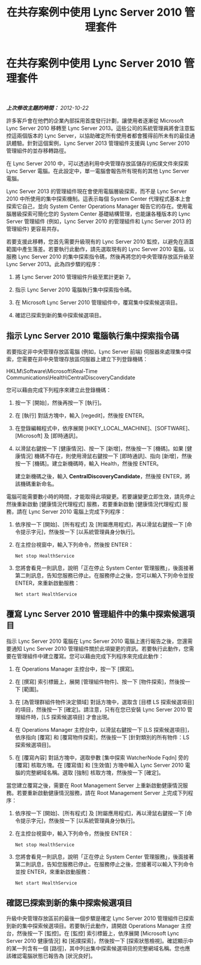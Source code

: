 ﻿---
title: 在共存案例中使用 Lync Server 2010 管理套件
TOCTitle: 在共存案例中使用 Lync Server 2010 管理套件
ms:assetid: 8b792503-bd88-47fe-9d97-b071e8d429a5
ms:mtpsurl: https://technet.microsoft.com/zh-tw/library/JJ205078(v=OCS.15)
ms:contentKeyID: 49291603
ms.date: 08/10/2015
mtps_version: v=OCS.15
ms.translationtype: HT
---

# 在共存案例中使用 Lync Server 2010 管理套件

 

_**上次修改主題的時間：** 2012-10-22_

許多客戶會在他們的企業內部採用首度發行計劃，讓使用者逐漸從 Microsoft Lync Server 2010 移轉至 Lync Server 2013。這些公司的系統管理員將會注意監控這兩個版本的 Lync Server，以協助確定所有使用者都會獲得前所未有的最佳通訊體驗。針對這個案例，Lync Server 2013 管理組件支援與 Lync Server 2010 管理組件的並存移轉路徑。

在 Lync Server 2010 中，可以透過利用中央管理存放區儲存的拓撲文件來探索 Lync Server 電腦。在此設定中，單一電腦會報告所有現有的其他 Lync Server 電腦。

Lync Server 2013 的管理組件現在會使用電腦層級探索，而不是 Lync Server 2010 中所使用的集中探索機制。這表示每個 System Center 代理程式基本上會探索它自己，並向 System Center Operations Manager 報告它的存在。使用電腦層級探索可簡化您的 System Center 基礎結構管理，也能讓各種版本的 Lync Server 管理組件 (例如，Lync Server 2010 的管理組件和 Lync Server 2013 的管理組件) 更容易共存。

若要支援此移轉，您首先需要升級現有的 Lync Server 2010 監控，以避免在涵蓋範圍中產生落差。若要執行此動作，請先選取現有的 Lync Server 2010 電腦，以服務 Lync Server 2010 的集中探索指令碼，然後再將您的中央管理存放區升級至 Lync Server 2013。此為四步驟的程序：

1.  將 Lync Server 2010 管理組件升級至累計更新 7。

2.  指示 Lync Server 2010 電腦執行集中探索指令碼。

3.  在 Microsoft Lync Server 2010 管理組件中，覆寫集中探索候選項目。

4.  確認已探索到新的集中探索候選項目。

## 指示 Lync Server 2010 電腦執行集中探索指令碼

若要指定非中央管理存放區電腦 (例如，Lync Server 前端) 伺服器來處理集中探索，您需要在非中央管理存放區伺服器上建立下列登錄機碼：

HKLM\\Software\\Microsoft\\Real-Time Communications\\Health\\CentralDiscoveryCandidate

您可以藉由完成下列程序來建立此登錄機碼：

1.  按一下 \[開始\]，然後再按一下 \[執行\]。

2.  在 \[執行\] 對話方塊中，輸入 \[regedit\]，然後按 ENTER。

3.  在登錄編輯程式中，依序展開 \[HKEY\_LOCAL\_MACHINE\]、\[SOFTWARE\]、\[Microsoft\] 及 \[即時通訊\]。

4.  以滑鼠右鍵按一下 \[健康情況\]、按一下 \[新增\]，然後按一下 \[機碼\]。如果 \[健康情況\] 機碼不存在，則使用滑鼠右鍵按一下 \[即時通訊\]、指向 \[新增\]，然後按一下 \[機碼\]。建立新機碼時，輸入 Health，然後按 ENTER。
    
    建立新機碼之後，輸入 **CentralDiscoveryCandidate**，然後按 ENTER，將該機碼重新命名。

電腦可能需要數小時的時間，才能取得此項變更。若要讓變更立即生效，請先停止然後重新啟動 \[健康情況代理程式\] 服務，若要重新啟動 \[健康情況代理程式\] 服務，請在 Lync Server 2010 電腦上完成下列程序：

1.  依序按一下 \[開始\]、\[所有程式\] 及 \[附屬應用程式\]，再以滑鼠右鍵按一下 \[命令提示字元\]，然後按一下 \[以系統管理員身分執行\]。

2.  在主控台視窗中，輸入下列命令，然後按 ENTER：
    
        Net stop HealthService

3.  您將會看見一則訊息，說明「正在停止 System Center 管理服務」，後面接著第二則訊息，告知您服務已停止。在服務停止之後，您可以輸入下列命令並按 ENTER，來重新啟動服務：
    
        Net start HealthService

## 覆寫 Lync Server 2010 管理組件中的集中探索候選項目

指示 Lync Server 2010 電腦在 Lync Server 2010 電腦上進行報告之後，您還需要通知 Lync Server 2010 管理組件關於此項變更的資訊。若要執行此動作，您需要在管理組件中建立覆寫。您可以藉由完成下列程序來完成此動作：

1.  在 Operations Manager 主控台中，按一下 \[撰寫\]。

2.  在 \[撰寫\] 索引標籤上，展開 \[管理組件物件\]、按一下 \[物件探索\]，然後按一下 \[範圍\]。

3.  在 \[為管理群組件物件決定領域\] 對話方塊中，選取含 \[目標 LS 探索候選項目\] 的項目，然後按一下 \[確定\]。請注意，只有在您已安裝 Lync Server 2010 管理組件時，\[LS 探索候選項目\] 才會出現。

4.  在 Operations Manager 主控台中，以滑鼠右鍵按一下 \[LS 探索候選項目\]，依序指向 \[覆寫\] 和 \[覆寫物件探索\]，然後按一下 \[針對類別的所有物件：LS 探索候選項目\]。

5.  在 \[覆寫內容\] 對話方塊中，選取參數 \[集中探索 WatcherNode Fqdn\] 旁的 \[覆寫\] 核取方塊。在 \[覆寫值\] 和 \[生效值\] 方塊中輸入 Lync Server 2010 電腦的完整網域名稱。選取 \[強制\] 核取方塊，然後按一下 \[確定\]。

當您建立覆寫之後，需要在 Root Management Server 上重新啟動健康情況服務。若要重新啟動健康情況服務，請在 Root Management Server 上完成下列程序：

1.  依序按一下 \[開始\]、\[所有程式\] 及 \[附屬應用程式\]，再以滑鼠右鍵按一下 \[命令提示字元\]，然後按一下 \[以系統管理員身分執行\]。

2.  在主控台視窗中，輸入下列命令，然後按 ENTER：
    
        Net stop HealthService

3.  您將會看見一則訊息，說明「正在停止 System Center 管理服務」，後面接著第二則訊息，告知您服務已停止。在服務停止之後，您接著可以輸入下列命令並按 ENTER，來重新啟動服務：
    
        Net start HealthService

## 確認已探索到新的集中探索候選項目

升級中央管理存放區前的最後一個步驟是確定 Lync Server 2010 管理組件已探索到新的集中探索候選項目。若要執行此動作，請開啟 Operations Manager 主控台，然後按一下 \[監控\]。在 \[監控\] 索引標籤上，依序展開 \[Microsoft Lync Server 2010 健康情況\] 和 \[拓撲探索\]，然後按一下 \[探索狀態檢視\]。確認顯示中的某一列含有一個 \[路徑\]，其中列出集中探索候選項目的完整網域名稱。您也應該確認電腦狀態已報告為 \[狀況良好\]。

